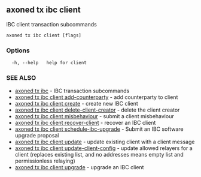 ## axoned tx ibc client

IBC client transaction subcommands

```
axoned tx ibc client [flags]
```

### Options

```
  -h, --help   help for client
```

### SEE ALSO

* [axoned tx ibc](axoned_tx_ibc.md)	 - IBC transaction subcommands
* [axoned tx ibc client add-counterparty](axoned_tx_ibc_client_add-counterparty.md)	 - add counterparty to client
* [axoned tx ibc client create](axoned_tx_ibc_client_create.md)	 - create new IBC client
* [axoned tx ibc client delete-client-creator](axoned_tx_ibc_client_delete-client-creator.md)	 - delete the client creator
* [axoned tx ibc client misbehaviour](axoned_tx_ibc_client_misbehaviour.md)	 - submit a client misbehaviour
* [axoned tx ibc client recover-client](axoned_tx_ibc_client_recover-client.md)	 - recover an IBC client
* [axoned tx ibc client schedule-ibc-upgrade](axoned_tx_ibc_client_schedule-ibc-upgrade.md)	 - Submit an IBC software upgrade proposal
* [axoned tx ibc client update](axoned_tx_ibc_client_update.md)	 - update existing client with a client message
* [axoned tx ibc client update-client-config](axoned_tx_ibc_client_update-client-config.md)	 - update allowed relayers for a client (replaces existing list, and no addresses means empty list and permissionless relaying)
* [axoned tx ibc client upgrade](axoned_tx_ibc_client_upgrade.md)	 - upgrade an IBC client
